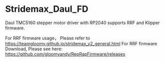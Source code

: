 # Stridemax_Daul_FD
Daul TMC5160 stepper motor driver with RP2040 supports RRF and Klipper firmware.

For RRF firmware usage， Please refer to https://teamgloomy.github.io/stridemax_v2_general.html
For RRF firmware Download, Please see here: https://github.com/gloomyandy/RepRapFirmware/releases
